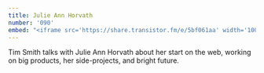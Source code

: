 ```yaml
---
title: Julie Ann Horvath
number: '090'
embed: "<iframe src='https://share.transistor.fm/e/5bf061aa' width='100%' height='180' frameborder='0' scrolling='no' seamless='true'></iframe>"
---
```

Tim Smith talks with Julie Ann Horvath about her start on the web, working on big products, her side-projects, and bright future.
